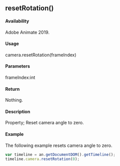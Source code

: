 ## resetRotation()

#### Availability

Adobe Animate 2019.

#### Usage

camera.resetRotation(frameIndex)

#### Parameters

frameIndex:int

#### Return

Nothing.

#### Description

Property; Reset camera angle to zero.

#### Example

The following example resets camera angle to zero.
```javascript
var timeline = an.getDocumentDOM().getTimeline();
timeline.camera.resetRotation(0);

```

